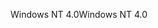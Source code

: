 <span data-ttu-id="071c4-101">Windows NT 4.0</span><span class="sxs-lookup"><span data-stu-id="071c4-101">Windows NT 4.0</span></span>